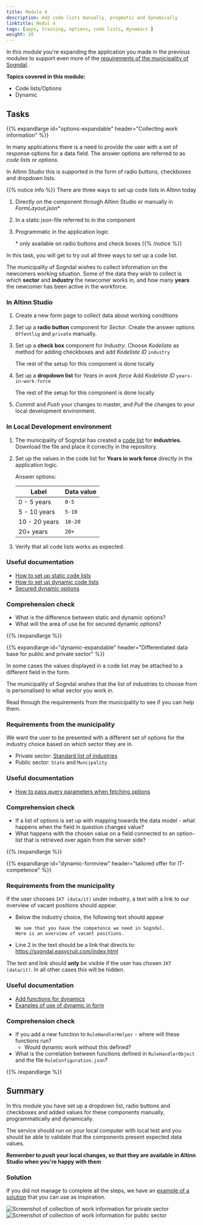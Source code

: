 ```yaml
---
title: Module 4
description: Add code lists manually, progmatic and dynamically
linktitle: Modul 4
tags: [apps, training, options, code lists, dynamics ]
weight: 20
---
```


In this module you're expanding the application you made in the previous modules to support even more of the [requirements of the municipality of Sogndal](../case/#krav-fra-kommunen).

**Topics covered in this module:**

- Code lists/Options
- Dynamic

## Tasks

{{% expandlarge id="options-expandable" header="Collecting work information" %}}

In many applications there is a need to provide the user with a set of response options for a data field.
The answer options are referred to as _code lists_ or _options_.

In Altinn Studio this is supported in the form of radio buttons, checkboxes and dropdown lists.

{{% notice info %}}
There are three ways to set up code lists in Altinn today
1. Directly on the component through Altinn Studio or manually in _FormLayout.json_\*
2. In a static json-file referred to in the component
3. Programmatic in the application logic

   \* only available on radio buttons and check boxes
{{% /notice %}}

In this task, you will get to try out all three ways to set up a code list.


The municipality of Sogndal wishes to collect information on the newcomers working situation. Some of the data they wish to collect is which **sector** and **industry** the newcomer works in, and how many **years** the newcomer has been active in the workforce.


### In Altinn Studio

1. Create a new form page to collect data about working conditions

2. Set up a **radio button** component for _Sector_. Create the answer options `Offentlig` and `private` manually.

3. Set up a **check box** component for _Industry_.
   Choose _Kodeliste_ as method for adding checkboxes and add _Kodeliste ID_ `industry`

   The rest of the setup for this component is done locally

4. Set up a **dropdown list** for _Years in work force_
   Add _Kodeliste ID_ `years-in-work-force`

   The rest of the setup for this component is done locally

5. _Commit_ and _Push_ your changes to master, 
   and _Pull_ the changes to your local development environment.

### In Local Development environment

1. The municipality of Sogndal has created a [code list](../industry.json) for **industries**. Download the file and place it correctly in the repository.

2. Set up the values in the code list for **Years in work force** directly in the application logic.

   Answer options:

   Label         | Data value
   --------------|----------
   0 - 5 years   | `0-5`
   5 - 10 years  | `5-10`
   10 - 20 years | `10-20`
   20+ years     | `20+`

3. Verify that all code lists works as expected.

### Useful documentation

- [How to set up static code lists](/app/development/data/options/#static-codelists-from-the-application-repository)
- [How to set up dynamic code lists](/app/development/data/options/#dynamic-codelists-generated-runtime)
- [Secured dynamic options](/app/development/data/options/#secured-dynamic-options)

### Comprehension check
- What is the difference between static and dynamic options?
- What will the area of use be for secured dynamic options?

{{% /expandlarge %}}


{{% expandlarge id="dynamic-expandable" header="Differentiated data base for public and private sector" %}}

In some cases the values displayed in a code list may be attached to a different field in the form.

The municipality of Sogndal wishes that the list of industries to choose from is personalised to what sector you work in.

Read through the requirements from the municipality to see if you can help them.

### Requirements from the municipality

We want the user to be presented with a different set of options for the industry choice
based on which sector they are in.

- Private sector: [Standard list of industries](../industry.json)
- Public sector: `State` and `Muncipality`

### Useful documentation
- [How to pass query parameters when fetching options](/app/development/data/options/#pass-query-parameters-when-fetching-options)

### Comprehension check
- If a list of options is set up with mapping towards the data model - what happens when the field in question changes value?
- What happens with the chosen value on a field connected to an option-list that is retrieved over again from the server side?

{{% /expandlarge %}}

{{% expandlarge id="dynamic-formview" header="tailored offer for IT-competence" %}}

### Requirements from the municipality

If the user chooses `IKT (data/it)` under industry, a text with a link to our overview of vacant positions should appear.

- Below the industry choice, the following text should appear

    ```rich
    We see that you have the competence we need in Sogndal.
    Here is an overview of vacant positions.
    ```

- Line 2 in the text should be a link that directs to: 
https://sogndal.easycruit.com/index.html

The text and link should **only** be visible if the user has chosen `IKT (data/it)`. In all other cases this will be hidden.

### Useful documentation
- [Add functions for dynamics](/app/development/logic/dynamic/#add-or-edit-functions-for-dynamics)
- [Exanples of use of dynamic in form](/app/development/logic/dynamic/#example-usage-of-dynamics-on-an-appe)

### Comprehension check
- If you add a new function to `RuleHandlerHelper` - where will these functions run?
  - Would dynamic work without this defined?
- What is the correlation between functions defined in `RuleHandlerObject` and the file `RuleConfiguration.json`?

{{% /expandlarge %}}

## Summary

In this module you have set up a dropdown list, radio buttons and checkboxes and added values for these components manually, programmatically and dynamically.

The service should run on your local computer with local test
and you should be able to validate that the components present expected data values.

**Remember to _push_ your local changes, so that they are available in Altinn Studio when you're happy with them**

### Solution
If you did not manage to complete all the steps, we have an [example of a solution](https://altinn.studio/repos/ttd/tilflytter-sogndal-lf/src/branch/bolk/4) that you can use as inspiration.

![Screenshot of collection of work information for private sector](/app/app-dev-course/modul4/arbeidsopplysninger-privat-screenshot.png "Screenshot of collection of work information for private sector")
![Screenshot of collection of work information for public sector](/app/app-dev-course/modul4/arbeidsopplysninger-offentlig-screenshot.png "Screenshot of collection of work information for public sector")